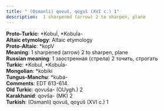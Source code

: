 ```yaml
---
title: " (Osmanli) qovuš, qoɣuš (XVI c.) 1"
description:  1 sharpened (arrow) 2 to sharpen, plane
---
```


<strong>Proto-Turkic</strong>:  *Kobuĺ, *Kobuĺa-<br>
<strong>Altaic etymology</strong>:  Altaic etymology<br>
<strong> Proto-Altaic</strong>:  *kopV<br>
<strong>Meaning</strong>:  1 sharpened (arrow) 2 to sharpen, plane<br>
<strong>Russian meaning</strong>:  1 заостренная (стрела) 2 точить, строгать<br>
<strong>Turkic</strong>:  *Kobuĺ, *Kobuĺa-<br>
<strong>Mongolian</strong>:  *kobiki<br>
<strong>Tungus-Manchu</strong>:  *kuba-<br>
<strong>Comments</strong>:  EDT 613-614.<br>
<strong>Old Turkic</strong>:  qovuša- (OUygh.) 2<br>
<strong>Karakhanid</strong>:  qovša- (MK) 2<br>
<strong>Turkish</strong>:  (Osmanli) qovuš, qoɣuš (XVI c.) 1<br>


